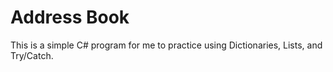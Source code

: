 # Address Book
This is a simple C# program for me to practice using Dictionaries, Lists, and Try/Catch.